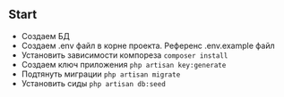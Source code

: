 ## Start
- Создаем БД
- Создаем .env файл в корне проекта. Референс .env.example файл
- Установить зависимости компореза `composer install`
- Создаем ключ приложения `php artisan key:generate`
- Подтянуть миграции `php artisan migrate`
- Установить сиды `php artisan db:seed`
